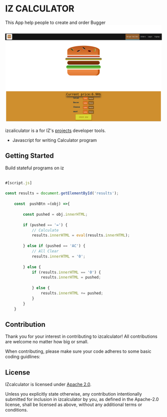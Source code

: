 # IZ CALCULATOR 

This App help people to create and order Bugger 
![Bugger Homepage](https://github.com/Angelus123/BurgerBuilder/blob/Developer/src/assets/homepage/Screenshot_burger.png)



izcaliculator is a  for IZ's [projects](https://izcalculator.herokuapp.com)  developer tools.

- Javascript for writing Calculator program


## Getting Started

Build stateful programs on iz

```javascript 

#[script.js]

const results = document.getElementById('results');

    const  pushBtn =(obj) =>{
         
        const pushed = obj.innerHTML;
         
        if (pushed == '=') {
            // Calculate
            results.innerHTML = eval(results.innerHTML);
             
        } else if (pushed == 'AC') {
            // All Clear
            results.innerHTML = '0';
             
        } else {
            if (results.innerHTML == '0') {
                results.innerHTML = pushed;
                 
            } else {
                results.innerHTML += pushed;   
            }
        }
    }
```

## Contribution

Thank you for your interest in contributing to izcalculator! All contributions are welcome no
matter how big or small. 

When contributing, please make sure your code adheres to some basic coding guidlines:



## License
IZcalculator is licensed under [Apache 2.0](./LICENSE).

Unless you explicitly state otherwise, any contribution intentionally submitted
for inclusion in izcalculator by you, as defined in the Apache-2.0 license, shall be
licensed as above, without any additional terms or conditions.

